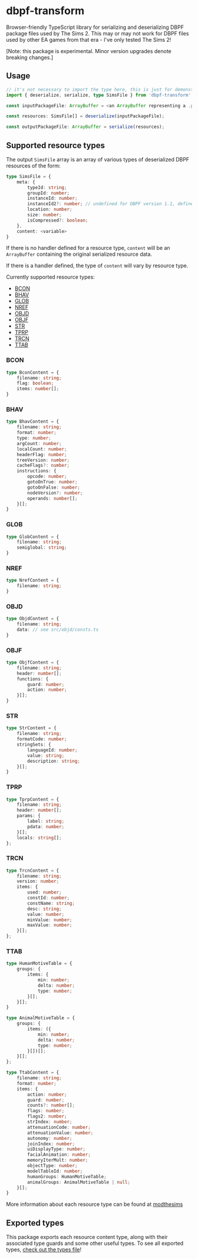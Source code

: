 # dbpf-transform

Browser-friendly TypeScript library for serializing and deserializing DBPF package files used by The Sims 2. 
This may or may not work for DBPF files used by other EA games from that era - I've only tested The Sims 2!

[Note: this package is experimental. Minor version upgrades denote breaking changes.]

## Usage

```ts
// it's not necessary to import the type here, this is just for demonstration
import { deserialize, serialize, type SimsFile } from 'dbpf-transform';

const inputPackageFile: ArrayBuffer = <an ArrayBuffer representing a .package file>;

const resources: SimsFile[] = deserialize(inputPackageFile);

const outputPackageFile: ArrayBuffer = serialize(resources);
```

## Supported resource types

The output `SimsFile` array is an array of various types of deserialized DBPF resources of the form:

```ts
type SimsFile = {
	meta: {
		typeId: string;
		groupId: number;
		instanceId: number;
		instanceId2?: number; // undefined for DBPF version 1.1, defined for DBPF version 1.2
		location: number;
		size: number;
		isCompressed?: boolean;
	},
	content: <variable>
}
```

If there is no handler defined for a resource type, `content` will be an `ArrayBuffer` containing the original serialized resource data.

If there is a handler defined, the type of `content` will vary by resource type.

Currently supported resource types:
- [BCON](#bcon)
- [BHAV](#bhav)
- [GLOB](#glob)
- [NREF](#nref)
- [OBJD](#objd)
- [OBJF](#objf)
- [STR](#str)
- [TPRP](#tprp)
- [TRCN](#trcn)
- [TTAB](#ttab)

### BCON
```ts
type BconContent = {
	filename: string;
	flag: boolean;
	items: number[];
}
```

### BHAV
```ts
type BhavContent = {
	filename: string;
	format: number;
	type: number;
	argCount: number;
	localCount: number;
	headerFlag: number;
	treeVersion: number;
	cacheFlags?: number;
	instructions: {
		opcode: number;
		gotoOnTrue: number;
		gotoOnFalse: number;
		nodeVersion?: number;
		operands: number[];
	}[];
}
```

### GLOB
```ts
type GlobContent = {
	filename: string;
	semiglobal: string;
}
```

### NREF
```ts
type NrefContent = {
	filename: string;
}
```

### OBJD
```ts
type ObjdContent = {
	filename: string;
	data: // see src/objd/consts.ts
}
```

### OBJF
```ts
type ObjfContent = {
	filename: string;
	header: number[];
	functions: {
		guard: number;
		action: number;
	}[];
}
```

### STR
```ts
type StrContent = {
	filename: string;
	formatCode: number;
	stringSets: {
		languageId: number;
		value: string;
		description: string;
	}[];
}
```

### TPRP
```ts
type TprpContent = {
	filename: string;
	header: number[];
	params: {
		label: string;
		pdata: number;
	}[];
	locals: string[];
};
```

### TRCN
```ts
type TrcnContent = {
	filename: string;
	version: number;
	items: {
		used: number;
		constId: number;
		constName: string;
		desc: string;
		value: number;
		minValue: number;
		maxValue: number;
	}[];
};
```

### TTAB
```ts
type HumanMotiveTable = {
	groups: {
		items: {
			min: number;
			delta: number;
			type: number;
		}[];
	}[];
}

type AnimalMotiveTable = {
	groups: {
		items: ({
			min: number;
			delta: number;
			type: number;
		}[])[];
	}[];
};

type TtabContent = {
	filename: string;
	format: number;
	items: {
		action: number;
		guard: number;
		counts?: number[];
		flags: number;
		flags2: number;
		strIndex: number;
		attenuationCode: number;
		attenuationValue: number;
		autonomy: number;
		joinIndex: number;
		uiDisplayType: number;
		facialAnimation: number;
		memoryIterMult: number;
		objectType: number;
		modelTableId: number;
		humanGroups: HumanMotiveTable;
		animalGroups: AnimalMotiveTable | null;
	}[];
}
```

More information about each resource type can be found at [modthesims](https://modthesims.info/wiki.php?title=List_of_Formats_by_Name)

## Exported types

This package exports each resource content type, along with their associated type guards and some other useful types. To see all exported types, [check out the types file](https://github.com/bass-dandy/dbpf-transform/blob/main/src/types.ts)!
